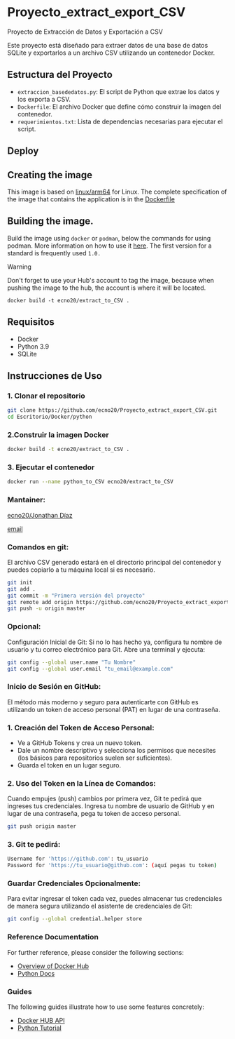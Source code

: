 # Proyecto_extract_export_CSV
Proyecto de Extracción de Datos y Exportación a CSV

Este proyecto está diseñado para extraer datos de una base de datos SQLite y exportarlos a un archivo CSV utilizando un contenedor Docker.

## Estructura del Proyecto

- `extraccion_basededatos.py`: El script de Python que extrae los datos y los exporta a CSV.
- `Dockerfile`: El archivo Docker que define cómo construir la imagen del contenedor.
- `requerimientos.txt`: Lista de dependencias necesarias para ejecutar el script.

## Deploy
## Creating the image
This image is based on [linux/arm64](https://hub.docker.com/_/openjdk/tags?page=1&name=17) for Linux.
The complete specification of the image that contains the application is in the [Dockerfile](Dockerfile)
## Building the image.
Build the image using `docker` or `podman`, below the commands for using podman. More information on how to use it [here](https://podman.io/). The first version for a standard is frequently used `1.0.`


> [!Warning]
>  Don't forget to use your Hub's account to tag the image, because when pushing the image to the hub, the account is where it will be located.

`docker build -t ecno20/extract_to_CSV .`

## Requisitos
- Docker
- Python 3.9
- SQLite

## Instrucciones de Uso

### 1. Clonar el repositorio

```bash
git clone https://github.com/ecno20/Proyecto_extract_export_CSV.git
cd Escritorio/Docker/python
```
### 2.Construir la imagen Docker

```bash
docker build -t ecno20/extract_to_CSV .
```
### 3. Ejecutar el contenedor

```bash
docker run --name python_to_CSV ecno20/extract_to_CSV
```
### Mantainer:
[ecno20/Jonathan Díaz](https://github.com/ecno20/)

[email](jdsmatemaster@gmail.com)

### Comandos en git:
El archivo CSV generado estará en el directorio principal del contenedor y puedes copiarlo a tu máquina local si es necesario.
   ```bash
   git init
   git add .
   git commit -m "Primera versión del proyecto"
   git remote add origin https://github.com/ecno20/Proyecto_extract_export_CSV.git
   git push -u origin master

```
### Opcional:
Configuración Inicial de Git: Si no lo has hecho ya, configura tu nombre de usuario y tu correo electrónico para Git. Abre una terminal y ejecuta:

```bash
git config --global user.name "Tu Nombre"
git config --global user.email "tu_email@example.com"
```
### Inicio de Sesión en GitHub: 
El método más moderno y seguro para autenticarte con GitHub es utilizando un token de acceso personal (PAT) en lugar de una contraseña.

### 1. Creación del Token de Acceso Personal:

* Ve a GitHub Tokens y crea un nuevo token.
* Dale un nombre descriptivo y selecciona los permisos que necesites (los básicos para repositorios suelen ser suficientes).
* Guarda el token en un lugar seguro.

### 2. Uso del Token en la Línea de Comandos: 
Cuando empujes (push) cambios por primera vez, Git te pedirá que ingreses tus credenciales. Ingresa tu nombre de usuario de GitHub y en lugar de una contraseña, pega tu token de acceso personal.
```bash
git push origin master
```

### 3. Git te pedirá:
```bash
Username for 'https://github.com': tu_usuario
Password for 'https://tu_usuario@github.com': (aquí pegas tu token)
```
### Guardar Credenciales Opcionalmente: 
Para evitar ingresar el token cada vez, puedes almacenar tus credenciales de manera segura utilizando el asistente de credenciales de Git:
```bash
git config --global credential.helper store
```

### Reference Documentation
For further reference, please consider the following sections:

* [Overview of Docker Hub](https://docs.docker.com/docker-hub/)
* [Python Docs](https://docs.python.org/3/)
### Guides
The following guides illustrate how to use some features concretely:

* [Docker HUB API](https://docs.docker.com/docker-hub/api/latest/)
* [Python Tutorial](https://docs.python.org/3/tutorial/)
